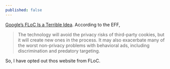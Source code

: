 ```yaml
---
published: false
---
```


[Google’s FLoC Is a Terrible Idea](https://www.eff.org/deeplinks/2021/03/googles-floc-terrible-idea).
According to the EFF,
>The technology will avoid the privacy risks of third-party cookies, but it will create new ones in the process. It may also exacerbate many of the worst non-privacy problems with behavioral ads, including discrimination and predatory targeting. 

So, I have opted out thos website from FLoC.
